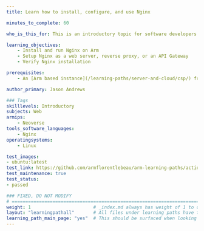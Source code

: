 ```yaml
---
title: Learn how to install, configure, and use Nginx

minutes_to_complete: 60

who_is_this_for: This is an introductory topic for software developers who want to use Nginx on Arm-based cloud instances.

learning_objectives:
    - Install and run Nginx on Arm
    - Setup Nginx as a web server, reverse proxy, or an API Gateway
    - Verify Nginx installation

prerequisites:
    - An [Arm based instance](/learning-paths/server-and-cloud/csp/) from a cloud service provider or an Arm server running `Ubuntu 20.04` or `Ubuntu 22.04`.

author_primary: Jason Andrews

### Tags
skilllevels: Introductory
subjects: Web
armips:
    - Neoverse
tools_software_languages:
    - Nginx    
operatingsystems:
    - Linux

test_images:
- ubuntu:latest
test_link: https://github.com/armflorentlebeau/arm-learning-paths/actions/runs/4312122327
test_maintenance: true
test_status:
- passed

### FIXED, DO NOT MODIFY
# ================================================================================
weight: 1                       # _index.md always has weight of 1 to order correctly
layout: "learningpathall"       # All files under learning paths have this same wrapper
learning_path_main_page: "yes"  # This should be surfaced when looking for related content. Only set for _index.md of learning path content.
---
```

